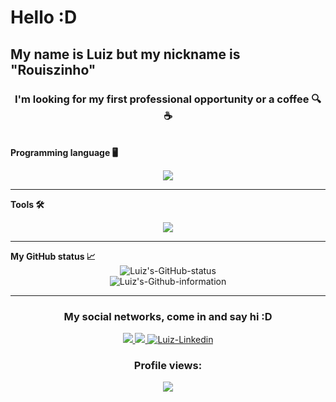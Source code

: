 <!--Code by Rouiszinho/Luiz Henrique-->

# Hello :D
## My name is Luiz but my nickname is "Rouiszinho"
 <h3 align="center"><b>I'm looking for my first professional opportunity or a coffee 🔍☕</b></h3>

<br>
<div>
<summary><b>Programming language 🖥️</b></summary>
 <p align="center">
  <a href="https://skillicons.dev">
    <img src="https://skillicons.dev/icons?i=css,html,javascript,nodejs,java,mysql" />
  </a>
  </p>
</div>
<hr>
<summary><b>Tools 🛠️</b></summary>
  <p align="center">
  <a href="https://skillicons.dev">
    <img src="https://skillicons.dev/icons?i=vscode,vite,replit,github,git,figma" />
  </a>
  </p>
</div>
<hr>
  <summary><b>My GitHub status 📈</b></summary>
  <div align="center" style="display: inline_block">
      <img alt="Luiz's-GitHub-status" src="http://github-profile-summary-cards.vercel.app/api/cards/stats?username=Rouiszinho&theme=transparent"/>
    <br>
      <img alt="Luiz's-Github-information" src="http://github-profile-summary-cards.vercel.app/api/cards/profile-details?username=Rouiszinho&theme=transparent"/>
  </div>
  <hr>
<h3 align="center">My social networks, come in and say hi :D</h3>
<div style="display: inline_block" align="center">
  <a href="https://www.instagram.com/luuiz_ar" alt="Instagram" target="_blank">
    <img src="https://img.shields.io/badge/-Instagram-DF0174?style=for-the-badge&labelColor=DF0174&logo=instagram&logoColor=white&link=https://www.instagram.com/Rouis">
  </a>
  <a href="mailto:luizhenriquealmeidaribeiro004@gmail.com" alt="Gmail" target="_blank">
    <img src="https://img.shields.io/badge/Gmail-D14836?style=for-the-badge&logo=gmail&logoColor=white">
  </a>
  <a href="https://www.linkedin.com/in/luiz-henrique-almeida-ribeiro-5853a7249/" alt="linkedin" target="_blank">
    <img alt="Luiz-Linkedin" src="https://img.shields.io/badge/-LinkedIn-%230077B5?style=for-the-badge&logo=linkedin&logoColor=white" target="_blank">
  </a> 
</div>
<div align="center"> 
  <h3>Profile views:</h3>
  <img align="center" src="https://profile-counter.glitch.me/Rouiszinho/count.svg" />
 </div>

